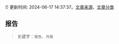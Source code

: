 :alarm_clock: 更新时间: 2024-06-17 14:37:37。[文章来源](/README.md)、[文章分类](/TAGS.md)

## 报告


> 关键字：`报告`、`月报`



